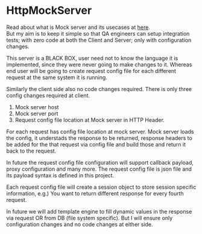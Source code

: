 # HttpMockServer

Read about what is Mock server and its usecases at <a href="https://www.mock-server.com/#what-is-mockserver">here</a>.<BR>
But my aim is to keep it simple so that QA engineers can setup integration tests; with zero code at both the Client and Server; only with configuration changes.

This server is a BLACK BOX, user need not to know the language it is implemented, since they were never going to make changes to it.
Whereas end user will be going to create request config file for each different request at the same system it is running.

Similarly the client side also no code changes required. There is only three config changes required at client.
1. Mock server host
2. Mock server port
3. Request config file location at Mock server in HTTP Header.

For each request has config file location at mock server.
Mock server loads the config, it understads the response to be returned, response headers to be added for the that request via config file and build those 
and return it back to the request. 

In future the request config file configuration will support callback payload, proxy configuration and many more.
The request config file is json file and its payload syntax is defined in this project.

Each request config file will create a session object to store session specific information, e.g.) You want to return different response for every fourth request.

In future we will add template engine to fill dynamic values in the response via request OR from DB (file system specific).
But I will ensure only configuration changes and no code changes at either side.

